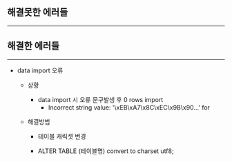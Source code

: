 ## 해결못한 에러들

---



## 해결한 에러들

---

- data import 오류

  - 상황

    - data import 시 오류 문구발생 후 0 rows import
      - Incorrect string value: '\\xEB\\xA7\\x8C\\xEC\\x9B\\x90...' for

  - 해결방법

    - 테이블 캐릭셋 변경

    - ALTER TABLE (테이블명) convert to charset utf8;

      





